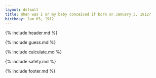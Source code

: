 ```yaml
---
layout: default
title: When was I or my baby conceived if born on January 3, 1912?
birthday: Jan 03, 1912
---
```


{% include header.md %}

{% include guess.md %}

{% include calculate.md %}

{% include safety.md %}

{% include footer.md %}



